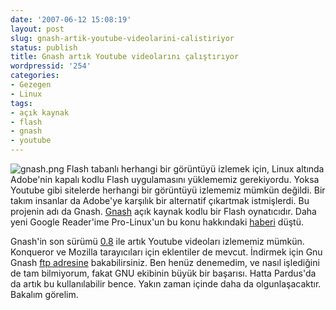 ```yaml
---
date: '2007-06-12 15:08:19'
layout: post
slug: gnash-artik-youtube-videolarini-calistiriyor
status: publish
title: Gnash artık Youtube videolarını çalıştırıyor
wordpressid: '254'
categories:
- Gezegen
- Linux
tags:
- açık kaynak
- flash
- gnash
- youtube
---
```


![gnash.png](http://blog.arsln.org/image/gnash1.png) Flash tabanlı herhangi bir görüntüyü izlemek için, Linux altında Adobe'nin kapalı kodlu Flash uygulamasını yüklememiz gerekiyordu. Yoksa Youtube gibi sitelerde herhangi bir görüntüyü izlememiz mümkün değildi. Bir takım insanlar da Adobe'ye karşılık bir alternatif çıkartmak istmişlerdi. Bu projenin adı da Gnash. [Gnash](http://www.gnu.org/software/gnash/) açık kaynak kodlu bir Flash oynatıcıdır. Daha yeni Google Reader'ime Pro-Linux'un bu konu hakkındaki [haberi](http://www.pro-linux.de/news/2007/11309.html) düştü. 

Gnash'in son sürümü [0.8](http://article.gmane.org/gmane.comp.gnu.gnash.devel/1256) ile artık Youtube videoları izlememiz mümkün. Konqueror ve Mozilla tarayıcıları için eklentiler de mevcut. İndirmek için Gnu Gnash [ftp adresine](ftp://ftp.gnu.org/pub/gnu/gnash/) bakabilirsiniz. Ben henüz denemedim, ve nasıl işlediğini de tam bilmiyorum, fakat GNU ekibinin büyük bir başarısı. Hatta Pardus'da da artık bu kullanılabilir bence. Yakın zaman içinde daha da olgunlaşacaktır. Bakalım görelim. 
